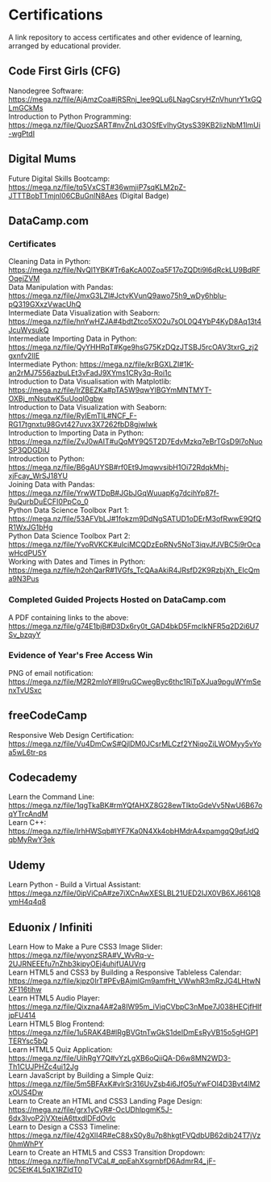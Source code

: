 # Certifications
A link repository to access certificates and other evidence of learning, arranged by educational provider.

## Code First Girls (CFG)</br>
  Nanodegree Software: https://mega.nz/file/AjAmzCoa#jRSRnj_Iee9QLu6LNagCsryHZnVhunrY1xGQLmGCkMs</br>
  Introduction to Python Programming: https://mega.nz/file/QuozSART#nvZnLd3OSfEvIhyGtysS39KB2lizNbM1lmUi-wgPtdI</br>

## Digital Mums</br>
  Future Digital Skills Bootcamp: https://mega.nz/file/tq5VxCST#36wmjiP7sqKLM2pZ-JTTTBobTTmjnI06CBuGnlN8Aes (Digital Badge)</br>

## DataCamp.com</br>
  ### Certificates</br>
  Cleaning Data in Python: https://mega.nz/file/NvQl1YBK#Tr6aKcA00Zoa5F17oZQDti9l6dRckLU9BdRFOqejZVM</br>
  Data Manipulation with Pandas: https://mega.nz/file/JmxG3LZI#JctvKVunQ9awo75h9_wDy6hblu-pQ319GXxzVwacUhQ</br>
  Intermediate Data Visualization with Seaborn: https://mega.nz/file/hnYwHZJA#4bdtZtco5XO2u7sOL0Q4YbP4KyD8Aq13t4JcuWysukQ</br>
  Intermediate Importing Data in Python: https://mega.nz/file/QyYHHRqT#Kge9hsG75KzDQzJTSBJ5rcOAV3txrG_zj2gxnfv2lIE</br>
  Intermediate Python: https://mega.nz/file/krBGXLZI#1K-an2rMJ7556azbuLEt3vFadJ9XYms1CRy3q-Roi1c</br>
  Introduction to Data Visualisation with Matplotlib: https://mega.nz/file/IrZBEZKa#pTA5W9qwYlBGYmMNTMYT-OXBj_mNsutwK5uUoqI0gbw</br>
  Introduction to Data Visualization with Seaborn: https://mega.nz/file/RyIEmTIL#NCF_F-RG17tgnxtu98Gvt427uvx3X7262fbD8gjwIwk</br>
  Introduction to Importing Data in Python: https://mega.nz/file/ZvJ0wAIT#uQqMY9Q5T2D7EdvMzkq7eBrTGsD9l7oNuoSP3QDGDiU</br>
  Introduction to Python: https://mega.nz/file/B6gAUYSB#rf0Et9JmqwvsibH1Oi72RdqkMhj-xjFcay_WrSJ18YU</br>
  Joining Data with Pandas: https://mega.nz/file/YrwWTDpB#JGbJGqWuuapKg7dcihYp87f-9uQurbDuECFI0PpCo_0</br>
  Python Data Science Toolbox Part 1: https://mega.nz/file/53AFVbLJ#1fokzm9DdNgSATUD1oDErM3ofRwwE9QfQR1WxJG1bHg</br>
  Python Data Science Toolbox Part 2: https://mega.nz/file/YvoRVKCK#uIciMCQDzEpRNv5NoT3iqvJfJVBC5i9rOcawHcdPU5Y</br>
  Working with Dates and Times in Python: https://mega.nz/file/h2ohQarR#1VGfs_TcQAaAkiR4JRsfD2K9RzbjXh_EIcQma9N3Pus</br>
  
  ### Completed Guided Projects Hosted on DataCamp.com</br>
  A PDF containing links to the above: https://mega.nz/file/g74E1bjB#D3Dx6ry0t_GAD4bkD5FmcIkNFR5q2D2i6U7Sv_bzqyY</br>
  
  ### Evidence of Year's Free Access Win</br>
  PNG of email notification: https://mega.nz/file/M2R2mIoY#ll9ruGCwegByc6thc1RiTpXJua9pguWYmSenxTvUSxc</br>

## freeCodeCamp</br>
  Responsive Web Design Certification: https://mega.nz/file/Vu4DmCwS#QjlDM0JCsrMLCzf2YNiqoZiLWOMyy5vYoa5wL6tr-ps</br>

## Codecademy</br>
  Learn the Command Line: https://mega.nz/file/1qgTkaBK#rmYQfAHXZ8G28ewTIktoGdeVv5NwU6B67oqYTrcAndM</br>
  Learn C++: https://mega.nz/file/IrhHWSqb#lYF7Ka0N4Xk4obHMdrA4xpamgqQ9qfJdQqbMyRwY3ek</br>

## Udemy</br>
  Learn Python - Build a Virtual Assistant: https://mega.nz/file/0ipViCpA#ze7iXCnAwXESLBL21UED2IJX0VB6XJ661Q8ymH4q4q8</br>

## Eduonix / Infiniti</br>
  Learn How to Make a Pure CSS3 Image Slider: https://mega.nz/file/wyonzSRA#V_WvRq-v-2UJRNEEEfu7nZhb3kjpyOEj4uhjfUAUVrg</br>
  Learn HTML5 and CSS3 by Building a Responsive Tableless Calendar: https://mega.nz/file/kjpz0IrT#PEvBAjmlGm9amfHt_VWwhR3mRzJG4LHtwNXF116tihw</br>
  Learn HTML5 Audio Player: https://mega.nz/file/Qixzna4A#2a8IW95m_iViqCVbpC3nMpe7J038HECjfHlfjpFU414</br>
  Learn HTML5 Blog Frontend: https://mega.nz/file/1u5RAK4B#lRgBVGtnTwGkS1deIDmEsRyVB15o5gHGP1TERYsc5bQ</br>
  Learn HTML5 Quiz Application: https://mega.nz/file/UihRgY7Q#vYzLgXB6oQiiQA-D6w8MN2WD3-Th1CUJPHZc4ui12Jg</br>
  Learn JavaScript by Building a Simple Quiz: https://mega.nz/file/5m5BFAxK#vlrSr316UvZsb4i6JfO5uYwFOl4D3Bvt4lM2xOUS4Dw</br>
  Learn to Create an HTML and CSS3 Landing Page Design: https://mega.nz/file/grx1yCyR#-OcUDhlpgmK5J-6dx3lvoP2jVXteiA6ttxdIDFdOvlc</br>
  Learn to Design a CSS3 Timeline: https://mega.nz/file/42gXlI4R#eC88xS0y8u7p8hkgtFVQdbUB62dib24T7jVz0hmWhPY</br>
  Learn to Create an HTML5 and CSS3 Transition Dropdown: https://mega.nz/file/hnpTVCaL#_qpEahXsgrnbfD6AdmrR4_jF-0C5EtK4L5qX1RZldT0</br>
